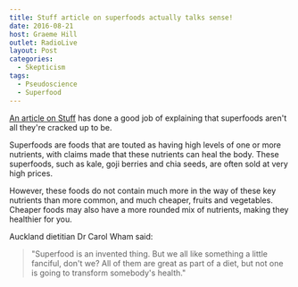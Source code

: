 ```yaml
---
title: Stuff article on superfoods actually talks sense!
date: 2016-08-21
host: Graeme Hill
outlet: RadioLive
layout: Post
categories:
  - Skepticism
tags:
  - Pseudoscience
  - Superfood
---
```


[An article on Stuff](http://www.stuff.co.nz/life-style/well-good/teach-me/83315683/step-away-from-the-kale-new-research-suggests-science-is-lacking-on-superfoods) has done a good job of explaining that superfoods aren't all they're cracked up to be.

<!-- more -->

Superfoods are foods that are touted as having high levels of one or more nutrients, with claims made that these nutrients can heal the body. These superfoods, such as kale, goji berries and chia seeds, are often sold at very high prices.

However, these foods do not contain much more in the way of these key nutrients than more common, and much cheaper, fruits and vegetables. Cheaper foods may also have a more rounded mix of nutrients, making they healthier for you.

Auckland dietitian Dr Carol Wham said:

> "Superfood is an invented thing. But we all like something a little fanciful, don't we? All of them are great as part of a diet, but not one is going to transform somebody's health."

